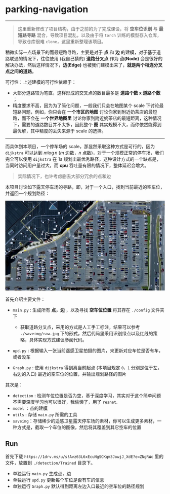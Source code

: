 # parking-navigation

---

> 这里重新修改了项目结构，由于之前的为了完成课设，将 **空车位识别** 与 **最短路寻路** 混合，导致项目混乱，以及由于将 `torch` 训练的模型存入仓库，导致仓库很难 `clone`，这里重新整理该项目。

稍微实际一点场景下的而最短路寻路，主要是对于 **点** 和 **边** 的建模，对于基于道路联通的情况下，往往使用 (我自己猜的) **道路分叉点** 作为 **点(Node)** 会是很好的解决办法，然后这样情况下，**边(Edge)** 也被我们建模出来了，**就是两个相连分叉点之间的道路**。

可行性：上述建模的可行性依赖于：

* 大部分道路较为笔直，这样形成的交叉点的数目最多是 **道路个数 x 道路个数** ；
* 精度要求不高，因为为了简化问题，一般我们只会在地图某个 scale 下讨论最短路问题，例如，你只会在 **一个市区的地图** 讨论你家到附近奶茶店的最短路，而不会在 **一个世界地图里** 讨论你家到附近奶茶店的最短距离，这种情况下，需要的道路数目并不太多，因此整个 **图** 其实规模不大，而你依然能得到最优解，其中精度的丢失来源于 scale 的选择。

---

而具体到本项目，一个停车场的 scale，那显然采取这种方式是可行的，因为 `dijkstra` 可以达到 $m\log n$ ($m$ 边数，$n$ 点数)，对于一个规模正常的停车场，我们完全可以使用 `dijkstra` 在 $1s$ 规划出最优秀路径，这种设计方式的一个缺点是，当同时访问用户量过大，而 **cpu** 吞吐量有限的情况下，整体延迟会增大。

> 实际情况下，也许考虑删去大部分冗余的点和边

本项目讨论如下露天停车场的寻路，即，对于一个入口，找到当前最近的空车位，并返回一个规划路径：

![](./saveimg/scene1380.jpg)

首先介绍主要文件：

* `main.py` : 生成所有 **点，边** ，以及寻找 **空车位位置** 将其存在 `./config` 文件夹下
  * 获取道路分叉点，采用的方式是人工手工标注，结果可以参考 `./saveimg/raw.jpg` 下的形式，然后代码里采用识别绿点以及红线的策略，具体实现方式建议参阅代码。

* `upd.py` : 根据输入一张当前遥感卫星拍摄的图片，来更新对应车位是否有车，或者没车
* `Graph.py` : 使用 `dijkstra` 得到离当前起点 (本项目规定 `0，1` 分别是位于左，右边的入口) 最近的空车位的位置，并输出规划路径的图片

其次是：

* `detection` : 检测车位位置是否为空，基于深度学习，其实对于这个简单问题不需要深度学习也可以很好，我偷懒了，用了 `resnet`.
* `model` ：点的建模
* `utils` : 存储 `main.py` 所需的工具
* `saveimg`：存储稀少的遥感卫星露天停车场的素材，你可以生成更多素材，一种方式是，截取一个车位的图像，然后将其覆盖到其它空车的位置



## Run

首先下载 `https://1drv.ms/u/s!Avz63L6xEcuNgSCKqm3JowjJ_XdE?e=ZNgRWc` 里的文件，放置到 `./detection/Trained` 目录下。

* 单独运行 `main.py` 生成点，边
* 单独运行 `upd.py` 更新每个车位是否有车的信息
* 单独运行 `Graph.py` 默认得到距离左边入口最近的空车位的路径规划


